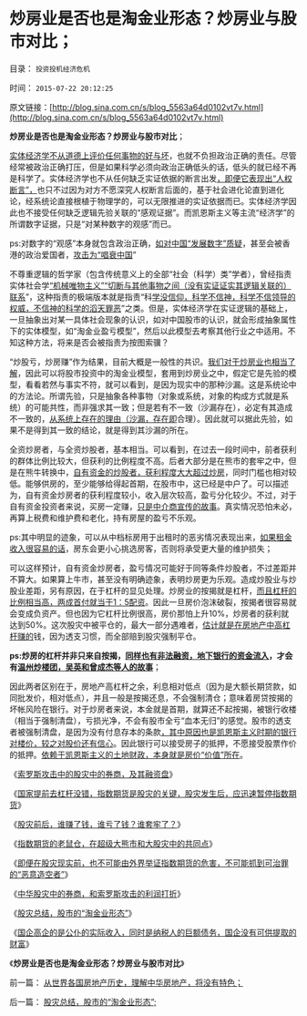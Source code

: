 # 炒房业是否也是淘金业形态？炒房业与股市对比；

目录： `投资投机经济危机` 

时间： `2015-07-22 20:12:25` 

原文链接：[http://blog.sina.com.cn/s/blog_5563a64d0102vt7v.html](http://blog.sina.com.cn/s/blog_5563a64d0102vt7v.html)

**炒房业是否也是淘金业形态？炒房业与股市对比**；

[实体经济学不从道德上评价任何事物的好与坏](../../../2015/7/4/公有制信仰者，几乎全部都是口是心非的伪君子！真小人！.md)，也就不负担政治正确的责任。尽管经常被政治正确打压，但是如果科学必须向政治正确低头的话，低头的就已经不再是科学了。实体经济学也不从任何缺乏实证依据的断言出发[，即便它表现出“人权断言”，](../../../2009/2/6/人权经济学.md)也只不过因为对方不愿深究人权断言后面的，基于社会进化论直到进化论，经系统论直接根植于物理学的，可以无限推进的实证依据而已。实体经济学因此也不接受任何缺乏逻辑先验关联的“感观证据”。而凯恩斯主义等主流“经济学”的所谓数字证据，只是“对某种数字的观感”而已。

ps:对数字的“观感”本身就包含政治正确，[如对中国“发展数字”质疑](../../../2008/4/12/人民币升值和中国的经济增长.md)，甚至会被香港的政治爱国者，[攻击为“唱衰中国](../../../2008/4/10/简单说说股市中的伪爱国主义.md)”

不尊重逻辑的哲学家（包含传统意义上的全部“社会（科学）类”学者），曾经指责实体社会学[“机械唯物主义”“切断与其他事物之间（没有实证证实其逻辑关联的）联系](../../../2014/10/25/科学的逻辑是“机械唯物主义”吗？.md)”，这种指责的极端版本就是指责“科[学没信仰，科学不信神，科学不信领导的权威，不信神的科学的滔天罪恶](../../../2009/7/3/哲学有道德审查科学的特权吗？.md)”之类。但是，实体经济学在实证逻辑的基础上，一旦抽象出对某一具体社会现象的认识，如对中国股市的认识，就会形成抽象属性下的实体模型，如“淘金业盈亏模型”，然后以此模型去考察其他行业之中适用。不知这种方法，将来是否会被指责为按图索骥？

“炒股亏，炒房赚”作为结果，目前大概是一般性的共识。[我们对于炒房业也相当了解](../../../2013/11/18/任志强与政府的共识和分歧，及流动性定律对“房价上涨”的限定条件.md)，因此可以将股市投资中的淘金业模型，套用到炒房业之中，假定它是先验的模型，看看若然与事实不符，就可以看到，是因为现实中的那种沙漏。这是系统论中的方法论。所谓先验，只是抽象各种事物（对象或系统，对象的构成方式就是系统）的可能共性，而非强求其一致；但是若有不一致（沙漏存在），必定有其造成不一致的，[从系统上存在的理由（沙漏，存在即](../../../2014/1/14/破坏系统完整性的沙漏,打新者炒新形成的“系统沙漏”.md)合理）。因此就可以据此先验，如果不是得到其一致的结论，就是得到其沙漏的所在。

全资炒房者，与全资炒股者，基本相当。可以看到，在过去一段时间中，前者获利的群体比例比较大，但获利的比例程度不高。后者大部分是在熊市的套牢之中，但是在熊牛转换中，[自有资金的炒股者，获利程度大大超过炒房](../../../2007/9/23/有钱，给自已，给家庭买点保险.md)，同时门槛也相对较低。能够供房的，至少能够给得起首期，在股市中，这已经是中户了。可以描述为，自有资金炒房者的获利程度较小，收入层次较高，盈亏分化较少。不过，对于自有资金投资者来说，买房一定赚，[只是中介商宣传的故事](../../../2007/9/30/房地产中介成了房价狂涨的催化剂.md)。真实情况恐怕未必，再算上税费和维护费和老化，持有房屋的盈亏不乐观。

ps:其中明显的迹象，可以从中档标房用于出租时的恶劣情况表现出来，[如果租金收入很容易的话](../../../2013/8/28/房租价格和房价涨跌的一些现象的理解.md)，房东会更小心挑选房客，否则将承受更大量的维护损失；

可以这样预计，自有资金炒房者，盈亏情况可能好于同等条件炒股者，不过差距并不算大。如果算上牛市，甚至没有明确迹象，表明炒房更为乐观。造成炒股业与炒股业差距，另有原因，在于杠杆的显见处理。炒房业的按揭就是杠杆，[而且杠杆的比例相当高，两成首付就当于1：5配资](../../../2014/3/10/激进的衡量，补仓转变为盈利的条件.md)。因此一旦房价泡沫破裂，按揭者很容易就会变成负资产。但也因为它杠杆比例很高，房价那怕上升10%，炒房者的获利就达到50%。这次股灾中被平仓的，最大一部分遇难者，[估计就是在房地产中高杠杆赚的](../../../2013/8/27/炒房业高杠杆的利润，风险，不确定性.md)钱，因为透支习惯，而全部赔到股灾强制平仓。

**ps:炒房的杠杆并非只来自按揭，[同样也有非法融资，地下银行的资金流入](../../../2013/10/21/牛刀同志掩盖了炒房业的非法资金渠道.md)，才会有[温州炒楼团，吴英和曾成杰等人的故事](../../../2013/7/17/薛兆丰和叶檀对“影子银行”的误区，及吴英，曾成杰.md)**；

因此两者区别在于，房地产高杠杆之余，利息相对低点（因为是大额长期贷款，如同批发价，相对低点），并且一般是按揭还息，不会强制清仓；意味着房贷按揭的坏帐风险在银行。对于炒房者来说，本金就是首期，就算还不起按揭，被银行收楼（相当于强制清盘），亏损光净，不会有股市全亏“血本无归”的感觉。股市的透支者被强制清盘，是因为没有付息存本的条款[，其中原因也是凯恩斯主义时期的银行对楼价，较之对股价还有信心](../../../2011/1/2/炒房不要“懂经济”，打压房价都是买入的良机.md)。因此银行可以接受房子的抵押，不愿接受股票作价的抵押。[依赖于凯恩斯主义的土地财政，本身就是房价“价值”所在](../../../2013/3/4/炒房客需要理解纳税人的焦虑：三驾马车是不归路！.md)。

《[索罗斯攻击中的股灾中的券商，及其融资盘](../../../2015/7/14/索罗斯攻击模式中的券商，及其融资盘；.md)》

《[国家提前去杠杆没错，指数期货是股灾的关键，股灾发生后，应迅速暂停指数期货](../../../2015/7/15/国家提前去杠杆没错，救市方式还有可改进之处；.md)》

《[股灾前后，谁赚了钱，谁亏了钱？谁套牢了？](../../../2015/7/16/股灾前后，谁赚了钱，谁亏了钱？谁套牢了？.md)》

《[指数期货的老鼠仓，在超级大熊市和大股灾中的共同点](../../../2015/7/17/指数期货的老鼠仓，在超级大熊市和大股灾中的共同点；.md)》

《[即便在股灾现实前，也不可能由外界举证指数期货的危害，不可能抓到可治罪的“恶意造空者”](../../../2015/7/18/为什么不可能监管指数期货，不可能“严惩恶意做空”？.md)》

《[中华股灾中的券商，和索罗斯攻击的利润打折](../../../2015/7/19/中华股灾中的券商，和索罗斯攻击的利润打折，最佳恐慌的边际.md)》

《[股灾总结，股市的“淘金业形态”](../../../2015/7/20/股灾总结，股市的“淘金业形态”;.md)》

《[国企高企的是公仆的实际收入，同时是纳税人的巨额债务，国企没有可供提取的财富](../../../2015/7/21/中国经济各行各业的基本形态，都是淘金业形态；.md)》

《**炒房业是否也是淘金业形态？炒房业与股市对比**》

前一篇： [从世界各国房地产历史，理解中华房地产，将没有特色；](../../../2015/7/24/从世界各国房地产历史，理解中华房地产，将没有特色；.md)

后一篇： [股灾总结，股市的“淘金业形态”;](../../../2015/7/20/股灾总结，股市的“淘金业形态”;.md)

